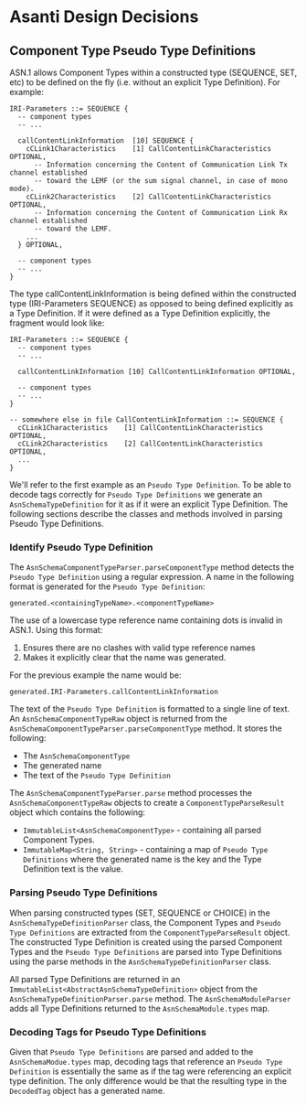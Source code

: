 # Asanti Design Decisions

## Component Type Pseudo Type Definitions

ASN.1 allows Component Types within a constructed type (SEQUENCE, SET, etc) to
be defined on the fly (i.e. without an explicit Type Definition). For example:


```
IRI-Parameters ::= SEQUENCE {
  -- component types
  -- ...

  callContentLinkInformation  [10] SEQUENCE {
    cCLink1Characteristics    [1] CallContentLinkCharacteristics OPTIONAL,
      -- Information concerning the Content of Communication Link Tx channel established 
      -- toward the LEMF (or the sum signal channel, in case of mono mode).
    cCLink2Characteristics    [2] CallContentLinkCharacteristics OPTIONAL,
      -- Information concerning the Content of Communication Link Rx channel established
      -- toward the LEMF.
    ...
  } OPTIONAL,

  -- component types
  -- ...
} 
```

The type callContentLinkInformation is being defined within the constructed
type (IRI-Parameters SEQUENCE) as opposed to being defined explicitly as a
Type Definition.  If it were defined as a Type Definition explicitly, the
fragment would look like:


```
IRI-Parameters ::= SEQUENCE {
  -- component types 
  -- ...

  callContentLinkInformation [10] CallContentLinkInformation OPTIONAL,

  -- component types
  -- ...
}

-- somewhere else in file CallContentLinkInformation ::= SEQUENCE {
  cCLink1Characteristics    [1] CallContentLinkCharacteristics OPTIONAL,
  cCLink2Characteristics    [2] CallContentLinkCharacteristics OPTIONAL, 
  ...
} 
```

We'll refer to the first example as an `Pseudo Type Definition`. To be
able to decode tags correctly for `Pseudo Type Definitions` we generate an
`AsnSchemaTypeDefinition` for it as if it were an explicit Type Definition. The
following sections describe the classes and methods involved in parsing Pseudo
Type Definitions.

### Identify Pseudo Type Definition

The `AsnSchemaComponentTypeParser.parseComponentType` method detects
the `Pseudo Type Definition` using a regular expression. A name in
the following format is generated for the `Pseudo Type Definition`:
```
generated.<containingTypeName>.<componentTypeName>
```

The use of a lowercase type reference name containing dots is invalid in
ASN.1. Using this format:

1. Ensures there are no clashes with valid type reference names
1. Makes it explicitly clear that the name was generated.

For the previous example the name would be:
```
generated.IRI-Parameters.callContentLinkInformation
```

The text of the `Pseudo Type Definition` is formatted to a single line of text. An
`AsnSchemaComponentTypeRaw` object is returned from the
`AsnSchemaComponentTypeParser.parseComponentType` method. It stores the following:

- The `AsnSchemaComponentType`
- The generated name
- The text of the `Pseudo Type Definition`

The `AsnSchemaComponentTypeParser.parse` method processes the
`AsnSchemaComponentTypeRaw` objects to create a `ComponentTypeParseResult`
object which contains the following:

- `ImmutableList<AsnSchemaComponentType>` - containing all parsed Component
Types.
- `ImmutableMap<String, String>` - containing a map of `Pseudo Type
Definitions` where the generated name is the key and the Type Definition text
is the value.

### Parsing Pseudo Type Definitions

When parsing constructed types (SET, SEQUENCE or CHOICE) in the
`AsnSchemaTypeDefinitionParser` class, the Component Types and `Pseudo Type
Definitions` are extracted from the `ComponentTypeParseResult` object. The
constructed Type Definition is created using the parsed Component Types and the
`Pseudo Type Definitions` are parsed into Type Definitions using the parse methods
in the `AsnSchemaTypeDefinitionParser` class.

All parsed Type Definitions are returned in an
`ImmutableList<AbstractAsnSchemaTypeDefinition>` object from the
`AsnSchemaTypeDefinitionParser.parse` method. The `AsnSchemaModuleParser`
adds all Type Definitions returned to the `AsnSchemaModule.types` map.

### Decoding Tags for Pseudo Type Definitions

Given that `Pseudo Type Definitions` are parsed and added to the
`AsnSchemaModue.types` map, decoding tags that reference an `Pseudo Type
Definition` is essentially the same as if the tag were referencing an explicit
type definition. The only difference would be that the resulting type in the
`DecodedTag` object has a generated name.
